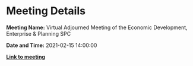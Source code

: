 # Meeting Details

**Meeting Name:** Virtual Adjourned Meeting of the Economic Development, Enterprise & Planning SPC

**Date and Time:** 2021-02-15 14:00:00

**<a href="https://www.limerick.ie/council/whats-on/meeting-economic-development-enterprise-planning-spc-1" target="_blank">Link to meeting</a>**
